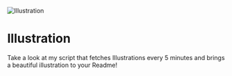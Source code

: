 ![Illustration](https://i.redd.it/k649khpnjtqb1.jpg?width=100&height=100)

# Illustration
Take a look at my script that fetches Illustrations every 5 minutes and brings a beautiful illustration to your Readme!